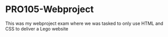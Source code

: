 # PRO105-Webproject
This was my webproject exam where we was tasked to only use HTML and CSS to deliver a Lego website
